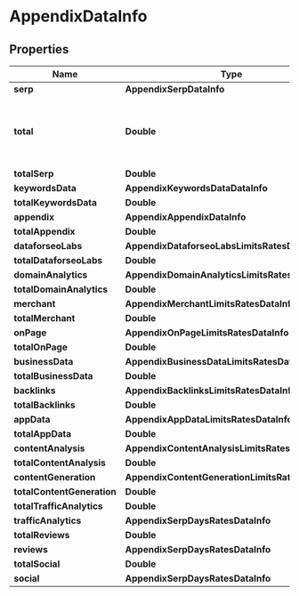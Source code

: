 # AppendixDataInfo


## Properties

| Name | Type | Description | Notes |
|------------ | ------------- | ------------- | -------------|
**serp** | **AppendixSerpDataInfo** |  |[optional]|
**total** | **Double** | total amount of money deposited to your account |[optional]|
**totalSerp** | **Double** |  |[optional]|
**keywordsData** | **AppendixKeywordsDataDataInfo** |  |[optional]|
**totalKeywordsData** | **Double** |  |[optional]|
**appendix** | **AppendixAppendixDataInfo** |  |[optional]|
**totalAppendix** | **Double** |  |[optional]|
**dataforseoLabs** | **AppendixDataforseoLabsLimitsRatesDataInfo** |  |[optional]|
**totalDataforseoLabs** | **Double** |  |[optional]|
**domainAnalytics** | **AppendixDomainAnalyticsLimitsRatesDataInfo** |  |[optional]|
**totalDomainAnalytics** | **Double** |  |[optional]|
**merchant** | **AppendixMerchantLimitsRatesDataInfo** |  |[optional]|
**totalMerchant** | **Double** |  |[optional]|
**onPage** | **AppendixOnPageLimitsRatesDataInfo** |  |[optional]|
**totalOnPage** | **Double** |  |[optional]|
**businessData** | **AppendixBusinessDataLimitsRatesDataInfo** |  |[optional]|
**totalBusinessData** | **Double** |  |[optional]|
**backlinks** | **AppendixBacklinksLimitsRatesDataInfo** |  |[optional]|
**totalBacklinks** | **Double** |  |[optional]|
**appData** | **AppendixAppDataLimitsRatesDataInfo** |  |[optional]|
**totalAppData** | **Double** |  |[optional]|
**contentAnalysis** | **AppendixContentAnalysisLimitsRatesDataInfo** |  |[optional]|
**totalContentAnalysis** | **Double** |  |[optional]|
**contentGeneration** | **AppendixContentGenerationLimitsRatesDataInfo** |  |[optional]|
**totalContentGeneration** | **Double** |  |[optional]|
**totalTrafficAnalytics** | **Double** |  |[optional]|
**trafficAnalytics** | **AppendixSerpDaysRatesDataInfo** |  |[optional]|
**totalReviews** | **Double** |  |[optional]|
**reviews** | **AppendixSerpDaysRatesDataInfo** |  |[optional]|
**totalSocial** | **Double** |  |[optional]|
**social** | **AppendixSerpDaysRatesDataInfo** |  |[optional]|